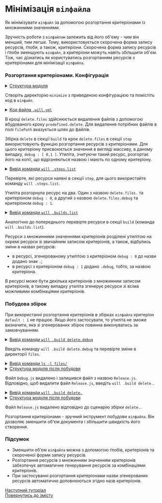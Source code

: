 # Мінімізація <code>вілфайлa</code>

Як мінімізувати <code>вілфайл</code> за допомогою розгортання критеріонами із множинними значеннями.

Зручність роботи з `вілфайлом` залежить від його об'єму - чим він менший, тим легше. Тому, використовується скорочена форма запису ресурсів, ґлоби, а також, критеріони. Скорочена форма запису ресурсів і ґлоби зменшують `вілфайл`, а критеріони можуть навіть збільшити об'єм. Тож, час дізнатись як користуватись розгортанням ресурсів з критеріонами для мінімізації `вілфайла`.   

### Розгортання критеріонами. Конфігурація 

<details>
  <summary><u>Структура модуля</u></summary>

```
minimize
    ├── files
    │     ├── Debug.txt
    │     └── Release.js
    └── .will.yml

```

</details>

Створіть директорію `minimize` з приведеною конфігурацією та помістіть код в `вілфайл`.

<details>
  <summary><u>Код файла <code>.will.yml</code></u></summary>

```yaml
about :

  name : willFileMinimizing
  description : "To minimize will-file by short write form of criterions"
  version : 0.0.1

path :

  in : '.'
  out : 'out'
  fileToDelete.debug :
    criterion :
      debug : 1
    path : './files/Debug*'
  fileToDelete.release :
    criterion :
      debug : 0
    path : './files/Release*'

step  :

  delete.files :
    inherit : predefined.delete
    filePath : path::fileToDelete.*=1
    criterion :
      debug : [ 0,1 ]

build :

  delete :
    criterion :
      debug : [ 0,1 ]
    steps :
      - delete.*=1

```

</details>

В кроці `delete.files` здійснюється видалення файлів з допомогою вбудованого кроку `predefined.delete`. Для видалення потрібних файлів в полі `filePath` вказується шлях до файлів.

Збірка `delete` в секції `build` та крок `delete.files` в секції `step` використовують функцію розгортання ресурсів з критеріонами. Для цього критеріону присвоюється значення в вигляді массиву, в даному випадку, `debug : [ 0,1 ]`. Утиліта, зчитуючи такий ресурс, розгортає його на копії, що відрізняються назвою і мають по одному критеріону. 

<details>
  <summary><u>Вивід команди <code>will .steps.list</code></u></summary>

```
[user@user ~]$ will .steps.list
...
step::delete.files.
  criterion :
    debug : 0
  opts :
    filePath : path::fileToDelete.*=1
  inherit :
    predefined.delete

step::delete.files.debug
  criterion :
    debug : 1
  opts :
    filePath : path::fileToDelete.*=1
  inherit :
    predefined.delete

```

</details>

Перевірте, які ресурси наявні в секції `step`, для цього використайте команду `will .steps.list`.

Утиліта розгорнула ресурс на два. Один з назвою `delete.files.` та критеріоном `debug : 0`, а другий з назвою `delete.files.debug` та критеріоном `debug : 1`.

<details>
  <summary><u>Вивід команди <code>will .builds.list</code></u></summary>

```
[user@user ~]$ will .builds.list
...
build::delete.
  criterion :
    debug : 0
  steps :
    delete.*=1

build::delete.debug
  criterion :
    debug : 1
  steps :
    delete.*=1

```

</details>

Аналогічно до попереднього перевірте ресурси в секції `build` (команда `will .builds.list`).

Ресурси з множинними значеннями критеріонів розділені утилітою на окремі ресурси зі звичайним записом критеріонів, а також, відбулись зміни в назвах ресурсів: 
- в ресурсі, згенерованому утилітою з критеріоном `debug : 0` до назви додано знак `.`;
- в ресурсі з критеріоном `debug : 1` додано `.debug`, тобто, за назвою критеріона. 

В ресурсі може бути декілька критеріонів з множинним записом критеріонів, в такому випадку утиліта згенерує ресурси зі всіма можливими комбінаціями критеріонів.  

### Побудова збірок

При використанні розгортання критеріонів в збірках `вілфайла` критеріон `default : 1` не працює. Якщо його застосувати, то утиліта не зможе визначити, яка зі згенерованих збірок повинна виконуватись за замовчуванням.   

<details>
  <summary><u>Вивід команди <code>will .build delete.debug</code></u></summary>

```
[user@user ~]$ will .build delete.debug
...
  Building module::willFileMinimizing / build::delete.debug
   - filesDelete 1 files at /path_to_file/files in 0.028s
  Built module::willFileMinimizing / build::delete.debug in 0.029s

```

</details>

Введіть команду `will .build delete.debug` та перевірте зміни в директорії `files`.

<details>
  <summary><u>Вивід команди <code>ls -l files/</code></u></summary>

```
[user@user ~]$ ls -l files/
-rw-r--r-- 1 user user 301 Mar 17 08:33 Release

```

</details>
<details>
  <summary><u>Структура модуля після побудови</u></summary>

```
minimize
    ├── files
    │     └── Release.js
    └── .will.yml

```

</details>

Файл `Debug.js` видалено і залишився файл з назвою `Release.js`. Відповідно, щоб видалити файл `Release.js`, введіть `will .build delete.`.  

<details>
  <summary><u>Вивід команди <code>will .build delete.</code></u></summary>

```
[user@user ~]$ will .build delete.
...
  Building module::willFileMinimizing / build::delete.
   - filesDelete 1 files at /path_to_file/files in 0.028s
  Built module::willFileMinimizing / build::delete. in 0.030s

```

</details>
<details>
  <summary><u>Структура модуля після побудови</u></summary>

```
minimize
    ├── files
    └── .will.yml

```

</details>

Файл `Release.js` видалено відповідно до сценарію збірки `delete.`.

Розгортання критеріонами - зручний інструмент побудови `вілфайла`. Він дозволяє зменшити об'єм документа і збільшити швидкість його створення.  

### Підсумок

- Зменшити об'єм `вілфайла` можна з допомогою ґлобів, критеріонів та скороченої форми запису ресурсів.
- Розгортання ресурсів з множинним значенням критеріонів забезпечує автоматичне генерування ресурсів за комбінаціями критеріонів.
- При застосуванні розгортання критеріонами назви згенерованих ресурсів автоматично доповнюються згідно назв критеріонів.

[Наступний туторіал](WillFileSplit.md)  
[Повернутись до змісту](../README.md#tutorials)
